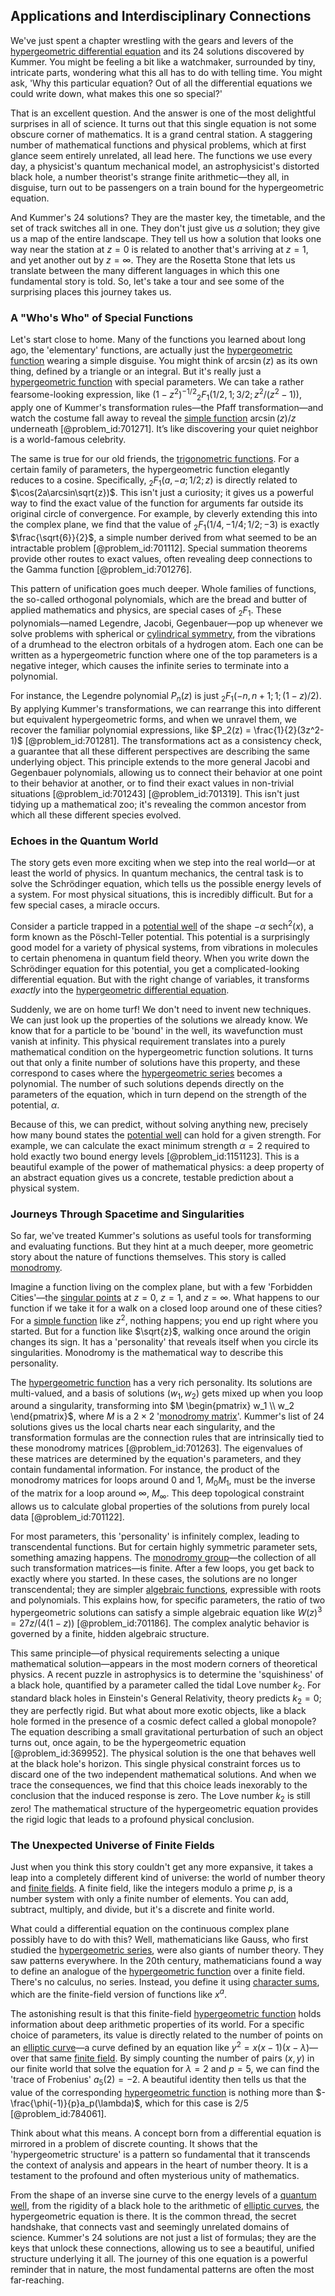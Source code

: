 ## Applications and Interdisciplinary Connections

We've just spent a chapter wrestling with the gears and levers of the [hypergeometric differential equation](@article_id:190304) and its 24 solutions discovered by Kummer. You might be feeling a bit like a watchmaker, surrounded by tiny, intricate parts, wondering what this all has to do with telling time. You might ask, 'Why this particular equation? Out of all the differential equations we could write down, what makes this one so special?'

That is an excellent question. And the answer is one of the most delightful surprises in all of science. It turns out that this single equation is not some obscure corner of mathematics. It is a grand central station. A staggering number of mathematical functions and physical problems, which at first glance seem entirely unrelated, all lead here. The functions we use every day, a physicist's quantum mechanical model, an astrophysicist's distorted black hole, a number theorist's strange finite arithmetic—they all, in disguise, turn out to be passengers on a train bound for the hypergeometric equation.

And Kummer's 24 solutions? They are the master key, the timetable, and the set of track switches all in one. They don't just give us *a* solution; they give us a map of the entire landscape. They tell us how a solution that looks one way near the station at $z=0$ is related to another that's arriving at $z=1$, and yet another out by $z=\infty$. They are the Rosetta Stone that lets us translate between the many different languages in which this one fundamental story is told. So, let's take a tour and see some of the surprising places this journey takes us.

### A "Who's Who" of Special Functions

Let's start close to home. Many of the functions you learned about long ago, the 'elementary' functions, are actually just the [hypergeometric function](@article_id:202982) wearing a simple disguise. You might think of $\arcsin(z)$ as its own thing, defined by a triangle or an integral. But it's really just a [hypergeometric function](@article_id:202982) with special parameters. We can take a rather fearsome-looking expression, like $(1-z^2)^{-1/2}{}_2F_1(1/2, 1; 3/2; z^2/(z^2-1))$, apply one of Kummer's transformation rules—the Pfaff transformation—and watch the costume fall away to reveal the [simple function](@article_id:160838) $\arcsin(z)/z$ underneath [@problem_id:701271]. It’s like discovering your quiet neighbor is a world-famous celebrity.

The same is true for our old friends, the [trigonometric functions](@article_id:178424). For a certain family of parameters, the hypergeometric function elegantly reduces to a cosine. Specifically, ${}_2F_1(a, -a; 1/2; z)$ is directly related to $\cos(2a\arcsin\sqrt{z})$. This isn't just a curiosity; it gives us a powerful way to find the exact value of the function for arguments far outside its original circle of convergence. For example, by cleverly extending this into the complex plane, we find that the value of ${}_2F_1(1/4, -1/4; 1/2; -3)$ is exactly $\frac{\sqrt{6}}{2}$, a simple number derived from what seemed to be an intractable problem [@problem_id:701112]. Special summation theorems provide other routes to exact values, often revealing deep connections to the Gamma function [@problem_id:701276].

This pattern of unification goes much deeper. Whole families of functions, the so-called orthogonal polynomials, which are the bread and butter of applied mathematics and physics, are special cases of ${}_2F_1$. These polynomials—named Legendre, Jacobi, Gegenbauer—pop up whenever we solve problems with spherical or [cylindrical symmetry](@article_id:268685), from the vibrations of a drumhead to the electron orbitals of a hydrogen atom. Each one can be written as a hypergeometric function where one of the top parameters is a negative integer, which causes the infinite series to terminate into a polynomial.

For instance, the Legendre polynomial $P_n(z)$ is just ${}_2F_1(-n, n+1; 1; (1-z)/2)$. By applying Kummer's transformations, we can rearrange this into different but equivalent hypergeometric forms, and when we unravel them, we recover the familiar polynomial expressions, like $P_2(z) = \frac{1}{2}(3z^2-1)$ [@problem_id:701281]. The transformations act as a consistency check, a guarantee that all these different perspectives are describing the same underlying object. This principle extends to the more general Jacobi and Gegenbauer polynomials, allowing us to connect their behavior at one point to their behavior at another, or to find their exact values in non-trivial situations [@problem_id:701243] [@problem_id:701319]. This isn't just tidying up a mathematical zoo; it's revealing the common ancestor from which all these different species evolved.

### Echoes in the Quantum World

The story gets even more exciting when we step into the real world—or at least the world of physics. In quantum mechanics, the central task is to solve the Schrödinger equation, which tells us the possible energy levels of a system. For most physical situations, this is incredibly difficult. But for a few special cases, a miracle occurs.

Consider a particle trapped in a [potential well](@article_id:151646) of the shape $- \alpha \ \text{sech}^2(x)$, a form known as the Pöschl-Teller potential. This potential is a surprisingly good model for a variety of physical systems, from vibrations in molecules to certain phenomena in quantum field theory. When you write down the Schrödinger equation for this potential, you get a complicated-looking differential equation. But with the right change of variables, it transforms *exactly* into the [hypergeometric differential equation](@article_id:190304).

Suddenly, we are on home turf! We don't need to invent new techniques. We can just look up the properties of the solutions we already know. We know that for a particle to be 'bound' in the well, its wavefunction must vanish at infinity. This physical requirement translates into a purely mathematical condition on the hypergeometric function solutions. It turns out that only a finite number of solutions have this property, and these correspond to cases where the [hypergeometric series](@article_id:192479) becomes a polynomial. The number of such solutions depends directly on the parameters of the equation, which in turn depend on the strength of the potential, $\alpha$.

Because of this, we can predict, without solving anything new, precisely how many bound states the [potential well](@article_id:151646) can hold for a given strength. For example, we can calculate the exact minimum strength $\alpha=2$ required to hold exactly two bound energy levels [@problem_id:1151123]. This is a beautiful example of the power of mathematical physics: a deep property of an abstract equation gives us a concrete, testable prediction about a physical system.

### Journeys Through Spacetime and Singularities

So far, we've treated Kummer's solutions as useful tools for transforming and evaluating functions. But they hint at a much deeper, more geometric story about the nature of functions themselves. This story is called [monodromy](@article_id:174355).

Imagine a function living on the complex plane, but with a few 'Forbidden Cities'—the [singular points](@article_id:266205) at $z=0$, $z=1$, and $z=\infty$. What happens to our function if we take it for a walk on a closed loop around one of these cities? For a [simple function](@article_id:160838) like $z^2$, nothing happens; you end up right where you started. But for a function like $\sqrt{z}$, walking once around the origin changes its sign. It has a 'personality' that reveals itself when you circle its singularities. Monodromy is the mathematical way to describe this personality.

The [hypergeometric function](@article_id:202982) has a very rich personality. Its solutions are multi-valued, and a basis of solutions $(w_1, w_2)$ gets mixed up when you loop around a singularity, transforming into $M \begin{pmatrix} w_1 \\ w_2 \end{pmatrix}$, where $M$ is a $2 \times 2$ '[monodromy matrix](@article_id:272771)'. Kummer's list of 24 solutions gives us the local charts near each singularity, and the transformation formulas are the connection rules that are intrinsically tied to these monodromy matrices [@problem_id:701263]. The eigenvalues of these matrices are determined by the equation's parameters, and they contain fundamental information. For instance, the product of the monodromy matrices for loops around $0$ and $1$, $M_0 M_1$, must be the inverse of the matrix for a loop around $\infty$, $M_\infty$. This deep topological constraint allows us to calculate global properties of the solutions from purely local data [@problem_id:701122].

For most parameters, this 'personality' is infinitely complex, leading to transcendental functions. But for certain highly symmetric parameter sets, something amazing happens. The [monodromy group](@article_id:172680)—the collection of all such transformation matrices—is finite. After a few loops, you get back to exactly where you started. In these cases, the solutions are no longer transcendental; they are simpler [algebraic functions](@article_id:187040), expressible with roots and polynomials. This explains how, for specific parameters, the ratio of two hypergeometric solutions can satisfy a simple algebraic equation like $W(z)^3 = 27z / (4(1-z))$ [@problem_id:701186]. The complex analytic behavior is governed by a finite, hidden algebraic structure.

This same principle—of physical requirements selecting a unique mathematical solution—appears in the most modern corners of theoretical physics. A recent puzzle in astrophysics is to determine the 'squishiness' of a black hole, quantified by a parameter called the tidal Love number $k_2$. For standard black holes in Einstein's General Relativity, theory predicts $k_2=0$; they are perfectly rigid. But what about more exotic objects, like a black hole formed in the presence of a cosmic defect called a global monopole? The equation describing a small gravitational perturbation of such an object turns out, once again, to be the hypergeometric equation [@problem_id:369952]. The physical solution is the one that behaves well at the black hole's horizon. This single physical constraint forces us to discard one of the two independent mathematical solutions. And when we trace the consequences, we find that this choice leads inexorably to the conclusion that the induced response is zero. The Love number $k_2$ is still zero! The mathematical structure of the hypergeometric equation provides the rigid logic that leads to a profound physical conclusion.

### The Unexpected Universe of Finite Fields

Just when you think this story couldn't get any more expansive, it takes a leap into a completely different kind of universe: the world of number theory and [finite fields](@article_id:141612). A finite field, like the integers modulo a prime $p$, is a number system with only a finite number of elements. You can add, subtract, multiply, and divide, but it's a discrete and finite world.

What could a differential equation on the continuous complex plane possibly have to do with this? Well, mathematicians like Gauss, who first studied the [hypergeometric series](@article_id:192479), were also giants of number theory. They saw patterns everywhere. In the 20th century, mathematicians found a way to define an analogue of the [hypergeometric function](@article_id:202982) over a finite field. There's no calculus, no series. Instead, you define it using [character sums](@article_id:188952), which are the finite-field version of functions like $x^a$.

The astonishing result is that this finite-field [hypergeometric function](@article_id:202982) holds information about deep arithmetic properties of its world. For a specific choice of parameters, its value is directly related to the number of points on an [elliptic curve](@article_id:162766)—a curve defined by an equation like $y^2 = x(x-1)(x-\lambda)$—over that same [finite field](@article_id:150419). By simply counting the number of pairs $(x,y)$ in our finite world that solve the equation for $\lambda=2$ and $p=5$, we can find the 'trace of Frobenius' $a_5(2) = -2$. A beautiful identity then tells us that the value of the corresponding [hypergeometric function](@article_id:202982) is nothing more than $-\frac{\phi(-1)}{p}a_p(\lambda)$, which for this case is $2/5$ [@problem_id:784061].

Think about what this means. A concept born from a differential equation is mirrored in a problem of discrete counting. It shows that the 'hypergeometric structure' is a pattern so fundamental that it transcends the context of analysis and appears in the heart of number theory. It is a testament to the profound and often mysterious unity of mathematics.

From the shape of an inverse sine curve to the energy levels of a [quantum well](@article_id:139621), from the rigidity of a black hole to the arithmetic of [elliptic curves](@article_id:151915), the hypergeometric equation is there. It is the common thread, the secret handshake, that connects vast and seemingly unrelated domains of science. Kummer's 24 solutions are not just a list of formulas; they are the keys that unlock these connections, allowing us to see a beautiful, unified structure underlying it all. The journey of this one equation is a powerful reminder that in nature, the most fundamental patterns are often the most far-reaching.